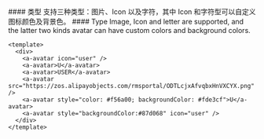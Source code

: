 <cn>
#### 类型
支持三种类型：图片、Icon 以及字符，其中 Icon 和字符型可以自定义图标颜色及背景色。
</cn>

<us>
#### Type
Image, Icon and letter are supported, and the latter two kinds avatar can have custom colors and background colors.
</us>

```tpl
<template>
  <div>
    <a-avatar icon="user" />
    <a-avatar>U</a-avatar>
    <a-avatar>USER</a-avatar>
    <a-avatar src="https://zos.alipayobjects.com/rmsportal/ODTLcjxAfvqbxHnVXCYX.png" />
    <a-avatar style="color: #f56a00; backgroundColor: #fde3cf">U</a-avatar>
    <a-avatar style="backgroundColor:#87d068" icon="user" />
  </div>
</template>
```
